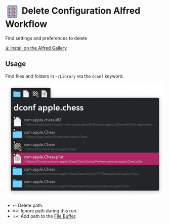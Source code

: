 # <img src='Workflow/icon.png' width='45' align='center' alt='icon'> Delete Configuration Alfred Workflow

Find settings and preferences to delete

[⤓ Install on the Alfred Gallery](https://alfred.app/workflows/vitor/delete-configuration)

## Usage

Find files and folders in `~/Library` via the `dconf` keyword.

![Alfred search for dconf apple.chess](Workflow/images/about/dconf.png)

* <kbd>↩&#xFE0E;</kbd>: Delete path.
* <kbd>⌘</kbd><kbd>↩&#xFE0E;</kbd>: Ignore path during this run.
* <kbd>⇧</kbd><kbd>↩&#xFE0E;</kbd>: Add path to the [File Buffer](https://www.alfredapp.com/help/features/file-search/#file-buffer).

